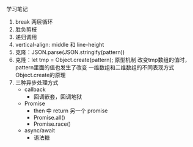 学习笔记
1. break 两层循环
2. 胜负剪枝
3. 递归调用
4. vertical-align: middle 和 line-height
5. 克隆：JSON.parse(JSON.stringify(pattern))
6. 克隆：let tmp = Object.create(pattern); 原型机制
    改变tmp数组的值时，pattern里面的值也发生了改变
    一维数组和二维数组的不同表现方式
    Object.create的原理
7. 三种异步处理方式
    - callback
        - 回调嵌套，回调地狱
    - Promise
        - then 中 return 另一个 promise
        - Promise.all()
        - Promise.race()
    - async/await
        - 语法糖
    
